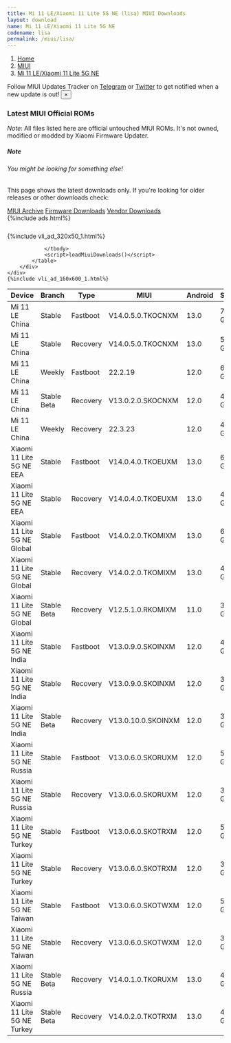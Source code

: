 ```yaml
---
title: Mi 11 LE/Xiaomi 11 Lite 5G NE (lisa) MIUI Downloads
layout: download
name: Mi 11 LE/Xiaomi 11 Lite 5G NE
codename: lisa
permalink: /miui/lisa/
---
```

<nav aria-label="breadcrumb">
    <ol class="breadcrumb">
        <li class="breadcrumb-item"><a href="/">Home</a></li>
        <li class="breadcrumb-item"><a href="/miui/">MIUI</a></li>
        <li class="breadcrumb-item active" aria-current="page"><a href="/miui/lisa/">Mi 11 LE/Xiaomi 11 Lite 5G NE</a></li>
    </ol>
</nav>
<div class="alert alert-primary alert-dismissible fade show" role="alert">
    Follow MIUI Updates Tracker on <a href="https://t.me/MIUIUpdatesTracker" class="alert-link">Telegram</a>
     or <a href="https://twitter.com/MiFwUpdater" class="alert-link">Twitter</a> to get notified when a new update is out!
    <button type="button" class="close" data-dismiss="alert" aria-label="Close">
        <span aria-hidden="true">&times;</span>
    </button>
</div>

### Latest MIUI Official ROMs
*Note*: All files listed here are official untouched MIUI ROMs. It's not owned, modified or modded by Xiaomi Firmware Updater.
<div class="card">
  <div class="card-body">
    <h5 class="card-title">Note</h5>
    <h6 class="card-subtitle mb-2 text-muted">You might be looking for something else!</h6>
    <p class="card-text">This page shows the latest downloads only.
     If you're looking for older releases or other downloads check:</p>
    <a href="/archive/miui/lisa/" class="card-link">MIUI Archive</a>
    <a href="/firmware/lisa/" class="card-link">Firmware Downloads</a>
    <a href="/vendor/lisa/" class="card-link">Vendor Downloads</a>
  </div>
</div>
{%include ads.html%}
<div class="row justify-content-center">
    <div class="col-10">
        <div class="table-responsive-md" style="margin-top: 25px;">
            {%include vli_ad_320x50_1.html%}
            <table id="miui" class="display dt-responsive nowrap compact table table-striped table-hover table-sm">
                <thead class="thead-dark">
                    <tr>
                        <th data-ref="device">Device</th>
                        <th data-ref="branch">Branch</th>
                        <th data-ref="type">Type</th>
                        <th data-ref="miui">MIUI</th>
                        <th data-ref="android">Android</th>
                        <th data-ref="size">Size</th>
                        <th data-ref="size">Date</th>
                        <th data-ref="link">Link</th>
                    </tr>
                </thead>
                <tbody>
                <tr><td>Mi 11 LE China</td><td>Stable</td><td>Fastboot</td><td>V14.0.5.0.TKOCNXM</td><td>13.0</td><td>7.0 GB</td><td>2023-01-11</td><td><a href="/miui/lisa/stable/V14.0.5.0.TKOCNXM/">Download</a></td></tr>
<tr><td>Mi 11 LE China</td><td>Stable</td><td>Recovery</td><td>V14.0.5.0.TKOCNXM</td><td>13.0</td><td>5.6 GB</td><td>2023-01-13</td><td><a href="/miui/lisa/stable/V14.0.5.0.TKOCNXM/">Download</a></td></tr>
<tr><td>Mi 11 LE China</td><td>Weekly</td><td>Fastboot</td><td>22.2.19</td><td>12.0</td><td>6.4 GB</td><td>2022-02-19</td><td><a href="/miui/lisa/weekly/22.2.19/">Download</a></td></tr>
<tr><td>Mi 11 LE China</td><td>Stable Beta</td><td>Recovery</td><td>V13.0.2.0.SKOCNXM</td><td>12.0</td><td>4.3 GB</td><td>2022-06-06</td><td><a href="/miui/lisa/stable beta/V13.0.2.0.SKOCNXM/">Download</a></td></tr>
<tr><td>Mi 11 LE China</td><td>Weekly</td><td>Recovery</td><td>22.3.23</td><td>12.0</td><td>4.5 GB</td><td>2022-03-24</td><td><a href="/miui/lisa/weekly/22.3.23/">Download</a></td></tr>
<tr><td>Xiaomi 11 Lite 5G NE EEA</td><td>Stable</td><td>Fastboot</td><td>V14.0.4.0.TKOEUXM</td><td>13.0</td><td>6.5 GB</td><td>2023-01-09</td><td><a href="/miui/lisa/stable/V14.0.4.0.TKOEUXM/">Download</a></td></tr>
<tr><td>Xiaomi 11 Lite 5G NE EEA</td><td>Stable</td><td>Recovery</td><td>V14.0.4.0.TKOEUXM</td><td>13.0</td><td>4.5 GB</td><td>2023-01-16</td><td><a href="/miui/lisa/stable/V14.0.4.0.TKOEUXM/">Download</a></td></tr>
<tr><td>Xiaomi 11 Lite 5G NE Global</td><td>Stable</td><td>Fastboot</td><td>V14.0.2.0.TKOMIXM</td><td>13.0</td><td>6.6 GB</td><td>2023-01-09</td><td><a href="/miui/lisa/stable/V14.0.2.0.TKOMIXM/">Download</a></td></tr>
<tr><td>Xiaomi 11 Lite 5G NE Global</td><td>Stable</td><td>Recovery</td><td>V14.0.2.0.TKOMIXM</td><td>13.0</td><td>4.6 GB</td><td>2023-01-30</td><td><a href="/miui/lisa/stable/V14.0.2.0.TKOMIXM/">Download</a></td></tr>
<tr><td>Xiaomi 11 Lite 5G NE Global</td><td>Stable Beta</td><td>Recovery</td><td>V12.5.1.0.RKOMIXM</td><td>11.0</td><td>3.1 GB</td><td>2021-09-16</td><td><a href="/miui/lisa/stable beta/V12.5.1.0.RKOMIXM/">Download</a></td></tr>
<tr><td>Xiaomi 11 Lite 5G NE India</td><td>Stable</td><td>Fastboot</td><td>V13.0.9.0.SKOINXM</td><td>12.0</td><td>4.5 GB</td><td>2022-10-28</td><td><a href="/miui/lisa/stable/V13.0.9.0.SKOINXM/">Download</a></td></tr>
<tr><td>Xiaomi 11 Lite 5G NE India</td><td>Stable</td><td>Recovery</td><td>V13.0.9.0.SKOINXM</td><td>12.0</td><td>3.4 GB</td><td>2022-11-04</td><td><a href="/miui/lisa/stable/V13.0.9.0.SKOINXM/">Download</a></td></tr>
<tr><td>Xiaomi 11 Lite 5G NE India</td><td>Stable Beta</td><td>Recovery</td><td>V13.0.10.0.SKOINXM</td><td>12.0</td><td>3.5 GB</td><td>2023-02-07</td><td><a href="/miui/lisa/stable beta/V13.0.10.0.SKOINXM/">Download</a></td></tr>
<tr><td>Xiaomi 11 Lite 5G NE Russia</td><td>Stable</td><td>Fastboot</td><td>V13.0.6.0.SKORUXM</td><td>12.0</td><td>5.4 GB</td><td>2022-12-26</td><td><a href="/miui/lisa/stable/V13.0.6.0.SKORUXM/">Download</a></td></tr>
<tr><td>Xiaomi 11 Lite 5G NE Russia</td><td>Stable</td><td>Recovery</td><td>V13.0.6.0.SKORUXM</td><td>12.0</td><td>3.5 GB</td><td>2023-01-06</td><td><a href="/miui/lisa/stable/V13.0.6.0.SKORUXM/">Download</a></td></tr>
<tr><td>Xiaomi 11 Lite 5G NE Turkey</td><td>Stable</td><td>Fastboot</td><td>V13.0.6.0.SKOTRXM</td><td>12.0</td><td>5.4 GB</td><td>2022-12-26</td><td><a href="/miui/lisa/stable/V13.0.6.0.SKOTRXM/">Download</a></td></tr>
<tr><td>Xiaomi 11 Lite 5G NE Turkey</td><td>Stable</td><td>Recovery</td><td>V13.0.6.0.SKOTRXM</td><td>12.0</td><td>3.5 GB</td><td>2023-01-06</td><td><a href="/miui/lisa/stable/V13.0.6.0.SKOTRXM/">Download</a></td></tr>
<tr><td>Xiaomi 11 Lite 5G NE Taiwan</td><td>Stable</td><td>Fastboot</td><td>V13.0.6.0.SKOTWXM</td><td>12.0</td><td>5.0 GB</td><td>2022-12-27</td><td><a href="/miui/lisa/stable/V13.0.6.0.SKOTWXM/">Download</a></td></tr>
<tr><td>Xiaomi 11 Lite 5G NE Taiwan</td><td>Stable</td><td>Recovery</td><td>V13.0.6.0.SKOTWXM</td><td>12.0</td><td>3.4 GB</td><td>2023-01-06</td><td><a href="/miui/lisa/stable/V13.0.6.0.SKOTWXM/">Download</a></td></tr>
<tr><td>Xiaomi 11 Lite 5G NE Russia</td><td>Stable Beta</td><td>Recovery</td><td>V14.0.1.0.TKORUXM</td><td>13.0</td><td>4.5 GB</td><td>2023-01-30</td><td><a href="/miui/lisa/stable beta/V14.0.1.0.TKORUXM/">Download</a></td></tr>
<tr><td>Xiaomi 11 Lite 5G NE Turkey</td><td>Stable Beta</td><td>Recovery</td><td>V14.0.2.0.TKOTRXM</td><td>13.0</td><td>4.5 GB</td><td>2023-02-23</td><td><a href="/miui/lisa/stable beta/V14.0.2.0.TKOTRXM/">Download</a></td></tr>

                </tbody>
                <script>loadMiuiDownloads()</script>
            </table>
        </div>
    </div>
    {%include vli_ad_160x600_1.html%}
</div>
